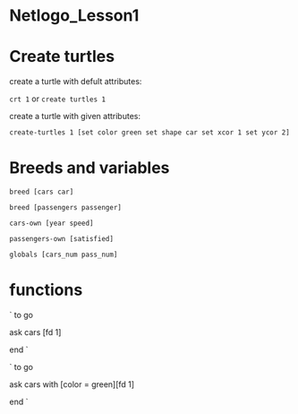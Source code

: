 # Netlogo_Lesson1

# Create turtles

create a turtle with defult attributes:

```crt 1``` or 
```create turtles 1 ```

create a turtle with given attributes:

`create-turtles 1 [set color green
                   set shape car
                   set xcor 1
                   set ycor 2]`
 
# Breeds and variables

`breed [cars car]`

`breed [passengers passenger]`

`cars-own [year speed]`

`passengers-own [satisfied]`

`globals [cars_num pass_num]`

# functions

`
to go

ask cars [fd 1] 

end
`

`
to go

ask cars with [color = green][fd 1] 

end
`
